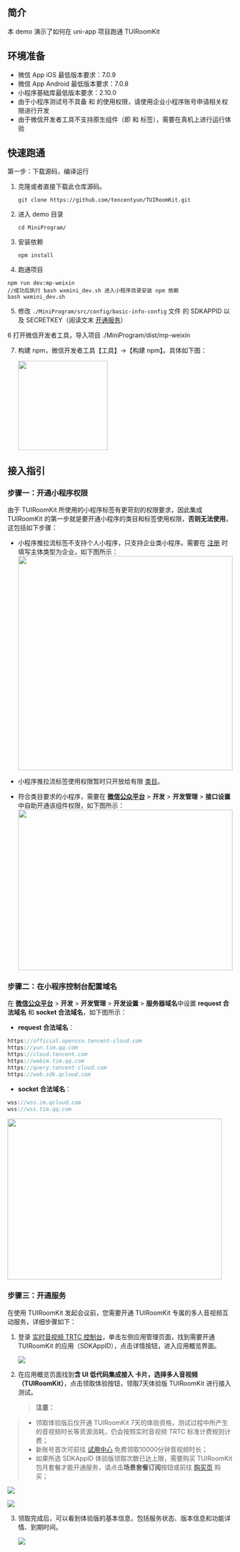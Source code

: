 ## 简介
本 demo 演示了如何在 uni-app 项目跑通 TUIRoomKit

## 环境准备

- 微信 App iOS 最低版本要求：7.0.9
- 微信 App Android 最低版本要求：7.0.8
- 小程序基础库最低版本要求：2.10.0
- 由于小程序测试号不具备 <live-pusher> 和 <live-player> 的使用权限，请使用企业小程序账号申请相关权限进行开发
- 由于微信开发者工具不支持原生组件（即 <live-pusher> 和 <live-player> 标签），需要在真机上进行运行体验


## 快速跑通
第一步：下载源码，编译运行
1. 克隆或者直接下载此仓库源码。
   ```
   git clone https://github.com/tencentyun/TUIRoomKit.git
   ```
2. 进入 demo 目录
   ```
   cd MiniProgram/
   ```
3. 安装依赖
   ```
   npm install
   ```
4. 跑通项目
```
npm run dev:mp-weixin
//成功后执行 bash wxmini_dev.sh 进入小程序目录安装 npm 依赖
bash wxmini_dev.sh
```

5. 修改 `./MiniProgram/src/config/basic-info-config` 文件 的 SDKAPPID 以及 SECRETKEY（阅读文末 [开通服务](#2)）

6 打开微信开发者工具，导入项目 ./MiniProgram/dist/mp-weixin

7. 构建 npm，微信开发者工具【工具】->【构建 npm】。具体如下图：
   
   <img src="https://web.sdk.qcloud.com/component/trtccalling/images/miniProgram/build-npm.png" width="200" align="middle" />


## 接入指引
### 步骤一：开通小程序权限
由于 TUIRoomKit 所使用的小程序标签有更苛刻的权限要求，因此集成 TUIRoomKit 的第一步就是要开通小程序的类目和标签使用权限，**否则无法使用**，这包括如下步骤：

- 小程序推拉流标签不支持个人小程序，只支持企业类小程序。需要在 [注册](https://developers.weixin.qq.com/community/business/doc/000200772f81508894e94ec965180d) 时填写主体类型为企业，如下图所示：
   <img width="480" height="480" src="https://main.qcloudimg.com/raw/a30f04a8983066fb9fdf179229d3ee31.png">

- 小程序推拉流标签使用权限暂时只开放给有限 [类目](https://developers.weixin.qq.com/miniprogram/dev/component/live-pusher.html)。
- 符合类目要求的小程序，需要在 **[微信公众平台](https://mp.weixin.qq.com/)** > **开发** > **开发管理** > **接口设置**中自助开通该组件权限，如下图所示：
  <img width="480" height="360" src="https://main.qcloudimg.com/raw/dc6d3c9102bd81443cb27b9810c8e981.png">


### 步骤二：在小程序控制台配置域名
在 **[微信公众平台](https://mp.weixin.qq.com/)** > **开发** > **开发管理** > **开发设置** > **服务器域名**中设置 **request 合法域名** 和 **socket 合法域名**，如下图所示：
- **request 合法域名**：
```javascript
https://official.opensso.tencent-cloud.com
https://yun.tim.qq.com
https://cloud.tencent.com
https://webim.tim.qq.com
https://query.tencent-cloud.com
https://web.sdk.qcloud.com
```
- **socket 合法域名**：
```javascript
wss://wss.im.qcloud.com
wss://wss.tim.qq.com
```
<img width="480" height="360" src="https://qcloudimg.tencent-cloud.cn/raw/a79ca9726309bb1fdabb9ef8961ce147.png">

[](id:2)
### 步骤三：开通服务

在使用 TUIRoomKit 发起会议前，您需要开通 TUIRoomKit 专属的多人音视频互动服务，详细步骤如下：
1. 登录 [实时音视频 TRTC 控制台](https://console.cloud.tencent.com/trtc)，单击左侧应用管理页面，找到需要开通 TUIRoomKit 的应用（SDKAppID），点击详情按钮，进入应用概览界面。


   ![](https://write-document-release-1258344699.cos.ap-guangzhou.tencentcos.cn/100027212605/d1901a01050411eead3b5254007e6a5b.png?q-sign-algorithm=sha1&q-ak=AKID9wbN-jJZsz-6fp2w-z-zTF90gANKjrXDl7QAxQUYH4l1OjeG1x4MbrUBpPgf3w-b&q-sign-time=1691150083;1691153683&q-key-time=1691150083;1691153683&q-header-list=&q-url-param-list=&q-signature=0d32ce73e705f6c4f91a3d0448db680a34934b39&x-cos-security-token=0YkwUA3rCmJvpfi8JCOKVQ5OwpdWoEQa50e8a9dd69d8cd59709afb007a373468UHHq5Y4RFyNySG5VTXntYqJ-kos3xbuzLjbb1L0nDq3RZy-YJm8zQBjyY-gR0ZGPSRgIg6v4A3cSKj3C8dsZPjElbB6U3RN5LJBH2oP5y7QQg5P3ytMUA2gHZIM492XU0OXF2fTWFNXcVfQxwueUEMAKE63b9KhB4u6_e2c07W4yVnzxf0q4db5kiX9ASBchDJnKAwBIEGFdCq2T57hK4j23ikafDYFQT39H1r2EthPW-2W4I55rZfb3QcWjK4sqy60EkyIvbE76sb4QrbZb0nEY4FkprIgZcntCaiWRJ1h0IhTUM0yE3DTcItJpsFgOG1OmVZ9efZJFXaUzoiIP4W69cBNQ3tbvRRO9L2F7Hn-VD9rhXyh_qobMUPoMrU0z)

2. 在应用概览页面找到**含 UI 低代码集成接入 **卡片，选择**多人音视频（TUIRoomKit）**，点击领取体验按钮，领取7天体验版 TUIRoomKit 进行接入测试。
   

   > **注意：**
   > 
>   - 领取体验版后仅开通 TUIRoomKit 7天的体验资格，测试过程中所产生的音视频时长等资源消耗，仍会按照实时音视频 TRTC 标准计费规则计费；
>   - 新账号首次可前往 [试用中心](https://cloud.tencent.com/act/pro/video_freetrial?from=19654) 免费领取10000分钟音视频时长；
>   - 如果所选 SDKAppID 体验版领取次数已达上限，需要购买 TUIRoomKit 包月套餐才能开通服务，请点击**场景套餐订阅**按钮或前往 [购买页](https://buy.cloud.tencent.com/trtc) 购买；


   ![](https://write-document-release-1258344699.cos.ap-guangzhou.tencentcos.cn/100027212605/d1c9960d050411ee8ec2525400c56988.png?q-sign-algorithm=sha1&q-ak=AKIDQ79WOXQhoXpcCfQZtEErLQ-8PBn5ME2kCj0-WgM1JV1R0mfosDycUA2DbFGNCiDY&q-sign-time=1691150084;1691153684&q-key-time=1691150084;1691153684&q-header-list=&q-url-param-list=&q-signature=3003445a8d6d6ed638bd6efaa4f79b7807ffed64&x-cos-security-token=EcksTM3tpFPfGd7tC6mr4ObMvYQ92Cpa135809379ecd1668cf13bcadc38f16e8-TctpyqmOHr-Dqi0Am3g2xGm7-NVlnT3Yg_SuvJg0S_wdpjNmTf0po2Sk6OPhCQWpice5ekv2_qINYUVRx_M44udV8JAnzMTDEJXZCXhY9J_6dRWJNLKgikUgqE9hGeaajILTG-wueY3NWWVGQxA74znXJZqtKQ0-QFYj2b5TqVh74YuAOnX7F5o9o_lgc2v31gNGYzaZgRr9jwUv3wYRazl6b-isU-Yqz-LLXUvrvyIXmtferm2dfpRWetV16ooA5iIJFc9WdSo3jAXJvInSTdXH4uKAkPJOcWRWAp--PbHPMF14q73p7QENcUVSyePCsa8EKfs8xI1QYUK_7Vy7P57_6i9FD86PcPwd4rUbgIh_qOgvIhnOhxRS3chvbnJ)


   ![](https://write-document-release-1258344699.cos.ap-guangzhou.tencentcos.cn/100027212605/d1c86238050411eea359525400088f3a.png?q-sign-algorithm=sha1&q-ak=AKIDqB3y5X-BJCS2fr5-GhtrfCFcifiTM6OI-4DnqKMlptGxTItOhKDHRW-H7UdHorxm&q-sign-time=1691150084;1691153684&q-key-time=1691150084;1691153684&q-header-list=&q-url-param-list=&q-signature=a54fd4d973e2b19f92e11d4a989237f0e596f8ef&x-cos-security-token=EcksTM3tpFPfGd7tC6mr4ObMvYQ92Cpaf8dd006ff97c11242ca4deb00c691c0d-TctpyqmOHr-Dqi0Am3g2xGm7-NVlnT3Yg_SuvJg0S_wdpjNmTf0po2Sk6OPhCQWpice5ekv2_qINYUVRx_M44udV8JAnzMTDEJXZCXhY9J_6dRWJNLKgikUgqE9hGeaajILTG-wueY3NWWVGQxA74znXJZqtKQ0-QFYj2b5TqVh74YuAOnX7F5o9o_lgc2vEUPwHpA7_1QsjvQEYxSKjmLZUxVwV2TVrTBtORpX9EihDahpMW2IBwnRwObClTeMMYuGd1m2m_7T69J5uR2BhuXJPBwViqv_r7S3tIfa9o1JVo7GrdHsWGYx6rqnHv1Ds6BKdHYDRtpc5cPhPcG0GiIZuHQ5Yz37kHMQUjkH0R0Tomj0kxqhmwOxABxVgcDP)

3. 领取完成后，可以看到体验版的基本信息，包括服务状态、版本信息和功能详情、到期时间。


   ![](https://write-document-release-1258344699.cos.ap-guangzhou.tencentcos.cn/100027212605/d1aa3f7a050411eea359525400088f3a.png?q-sign-algorithm=sha1&q-ak=AKIDywUsTbN07QWDFLsENn44xzFJxTaxyGYkHjwOYOvMGi_krZ8_uxgx8nYk0afVTqkY&q-sign-time=1691150084;1691153684&q-key-time=1691150084;1691153684&q-header-list=&q-url-param-list=&q-signature=0f675386e478957289fd114fb14086eec9623a40&x-cos-security-token=0YkwUA3rCmJvpfi8JCOKVQ5OwpdWoEQaf2aead6752d9ad22d4556a9396e8af34UHHq5Y4RFyNySG5VTXntYpvYphJXTK4fkWSrACSSbFIjd1Yiww0zS4N9V88Gs7V58wpCUWcu8rHuLk6dtjl0QWpM2UqXvCOC7IpsHiHoWj3qMlC5kqUvjspQlzvW73MJop6tO1qlHfAQIdFh1ro4AkDgtQ4gpO6qJ9vvpgPv_H6bwUUN69uQAcuDb6O1lFBjhTq04SER3Z_Q4my6duMtgRHRov4Tg-a_oy07KLRQ_iGhmByelRe9YTapgYiJTtrX0kmjS_bdrqLFokus8oTWzKE28ksIfLQyi18vzsxj-sSXjKTVLMZ8ybleiegEC9AbTYChXNpOkLNwWwuuEaI7DICaZaV1INJtmf70KomTccrX8Y6nqdqR1K454ZgEl7Sb)
